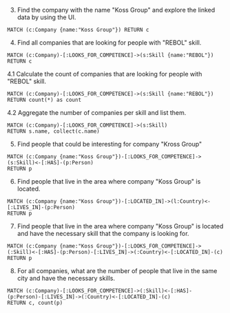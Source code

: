 3. Find the company with the name "Koss Group" and explore the linked data by using the UI.

```
MATCH (c:Company {name:"Koss Group"}) RETURN c
```

4. Find all companies that are looking for people with "REBOL" skill.

```
MATCH (c:Company)-[:LOOKS_FOR_COMPETENCE]->(s:Skill {name:"REBOL"}) RETURN c
```

4.1 Calculate the count of companies that are looking for people with "REBOL" skill.
```
MATCH (c:Company)-[:LOOKS_FOR_COMPETENCE]->(s:Skill {name:"REBOL"})
RETURN count(*) as count
```

4.2 Aggregate the number of companies per skill and list them.
```
MATCH (c:Company)-[:LOOKS_FOR_COMPETENCE]->(s:Skill)
RETURN s.name, collect(c.name)
```

5. Find people that could be interesting for company "Kross Group"

```
MATCH (c:Company {name:"Koss Group"})-[:LOOKS_FOR_COMPETENCE]->(s:Skill)<-[:HAS]-(p:Person)
RETURN p
```

6. Find people that live in the area where company "Koss Group" is located.

```
MATCH (c:Company {name:"Koss Group"})-[:LOCATED_IN]->(l:Country)<-[:LIVES_IN]-(p:Person)
RETURN p
```

7. Find people that live in the area where company "Koss Group" is located and have the necessary skill that the company is looking for.

```
MATCH (c:Company {name:"Koss Group"})-[:LOOKS_FOR_COMPETENCE]->(:Skill)<-[:HAS]-(p:Person)-[:LIVES_IN]->(:Country)<-[:LOCATED_IN]-(c)
RETURN p
```

8. For all companies, what are the number of people that live in the same city and have the necessary skills.

```
MATCH (c:Company)-[:LOOKS_FOR_COMPETENCE]->(:Skill)<-[:HAS]-(p:Person)-[:LIVES_IN]->(:Country)<-[:LOCATED_IN]-(c)
RETURN c, count(p)
```


